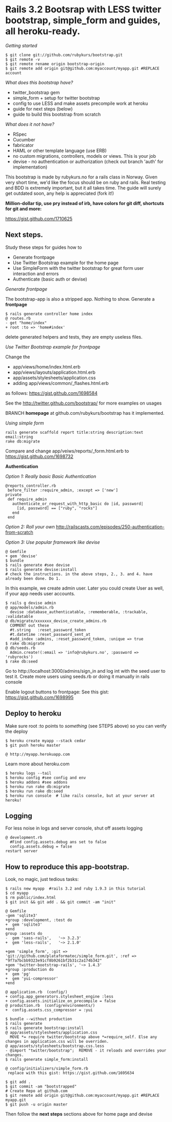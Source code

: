 # Rails 3.2 Bootsrap with LESS twitter bootstrap, simple_form and guides, all heroku-ready.

*Getting started*

    $ git clone git://github.com/rubykurs/bootstrap.git
    $ git remote -v
    $ git remote rename origin bootstrap-origin
    $ git remote add origin git@github.com:myaccount/myapp.git #REPLACE account

*What does this bootstrap have?*

 + twitter_bootstrap gem
 + simple_form + setup for twitter bootstrap
 + config to use LESS and make assets precompile work at heroku
 + guide for next steps (below)
 + guide to build this bootstrap from scratch

*What does it not have?*

 + RSpec
 + Cucumber
 + fabricator
 + HAML or other template language (use ERB)
 + no custom migrations, controllers, models or views. This is your job
 + devise - no authentication or authorization (check out branch 'auth' for implementation)

This bootstrap is made by rubykurs.no for a rails class in Norway. Given very short time, we'd like the focus should be on ruby and rails. Real testing and BDD is extremely important, but it all takes time. The guide will surely get outdated soon, any help is appreciated (fork it!)


**Million-dollar tip, use pry instead of irb, have colors for git diff, shortcuts for git and more:**

https://gist.github.com/1710625

## Next steps.

Study these steps for guides how to

 * Generate frontpage
 * Use Twitter Bootstrap example for the home page
 * Use SimpleForm with the twitter bootstrap for great form user interaction and errors
 * Authenticate (basic auth or devise)


*Generate frontpage*

The bootstrap-app is also a stripped app. Nothing to show. Generate a **frontpage**

    $ rails generate controller home index
    @ routes.rb
    - get "home/index"
    + root :to => 'home#index'

delete generated helpers and tests, they are empty useless files.

*Use Twitter Bootstrap example for frontpage*

Change the

 * app/views/home/index.html.erb
 * app/views/layouts/application.html.erb
 * app/assets/stylesheets/application.css
 * adding app/views/common/_flashes.html.erb

as follows: https://gist.github.com/1698584

See the http://twitter.github.com/bootstrap/ for more examples on usages

BRANCH **homepage** at github.com/rubykurs/bootstrap has it implemented.

*Using simple form*

    rails generate scaffold report title:string description:text email:string
    rake db:migrate

Compare and change app/veiws/reports/_form.html.erb to
https://gist.github.com/1698732


**Authentication**

*Option 1: Really basic Basic Authentication*

    @reports_controller.rb
     before_filter :require_admin, :except => ['new']
    private
     def require_admin
       authenticate_or_request_with_http_basic do |id, password|
         [id, password] == ["ruby", "rocks"]
       end
     end

*Option 2: Roll your own* http://railscasts.com/episodes/250-authentication-from-scratch

*Option 3: Use popular framework like devise*

    @ Gemfile
    + gem 'devise'
    $ bundle
    $ rails generate #see devise
    $ rails generate devise:install
    # check the instructions. in the above steps, 2., 3. and 4. have already been done. Do 1.

In this example, we create admin user. Later you could create User as well, if your app needs user accounts.

    $ rails g devise admin
    @ app/models/admin.rb
      devise :database_authenticatable, :rememberable, :trackable, :validatable
    @ db/migrate/xxxxxxx_devise_create_admins.rb
      COMMENT out these
      #t.string   :reset_password_token
      #t.datetime :reset_password_sent_at
      #add_index :admins, :reset_password_token, :unique => true
    $ rake db:migrate
    @ db/seeds.rb
      Admin.create!(:email => 'info@rubykurs.no', :password => 'rubyrocks')
    $ rake db:seed

Go to http://localhost:3000/admins/sign_in and log int with the seed user to test it. Create more users using seeds.rb or doing it manually in rails console

Enable logout buttons to frontpage: See this gist: https://gist.github.com/1698995



## Deploy to heroku

Make sure root :to points to *something* (see STEPS above) so you can verify the deploy

    $ heroku create myapp --stack cedar
    $ git push heroku master

    @ http://myapp.herokuapp.com

Learn more about heroku.com

    $ heroku logs --tail
    $ heroku config #see config and env
    $ heroku addons #see addons
    $ heroku run rake db:migrate
    $ heroku run rake db:seed
    $ heroku run console  # like rails console, but at your server at heroku!


## Logging

For less noise in logs and server console, shut off assets logging

    @ development.rb
      #Find config.assets.debug ans set to false
      config.assets.debug = false
    restart server

## How to reproduce this app-bootstrap.

Look, no magic, just tedious tasks:

    $ rails new myapp  #rails 3.2 and ruby 1.9.3 in this tutorial
    $ cd myapp
    $ rm public/index.html
    $ git init && git add . && git commit -am "init"

    @ Gemfile
    -gem 'sqlite3'
    +group :development, :test do
    +  gem 'sqlite3'
    +end
    group :assets do
    -  gem 'sass-rails',   '~> 3.2.3'
    +  gem 'less-rails',   '~> 2.1.0'

    +gem 'simple_form', :git => 'git://github.com/plataformatec/simple_form.git', :ref => "9f7a7bcbb9323e91cf8b9261bf2b31c2a174b342"
    +gem 'twitter-bootstrap-rails', '~> 1.4.3'
    +group :production do
    +  gem 'pg'
    +  gem 'yui-compressor'
    +end

    @ application.rb  (config/)
    + config.app_generators.stylesheet_engine :less
    + config.assets.initialize_on_precompile = false
    @ production.rb  (config/environments/)
    +  config.assets.css_compressor = :yui

    $ bundle --without production
    $ rails generate
    $ rails generate bootstrap:install
    @ app/assets/stylesheets/application.css
      MOVE *= require twitter/bootstrap above *=require_self. Else any changes in application.css will be overriden.
    @ app/assets/stylesheets/bootstrap.css.less
    - @import "twitter/bootstrap";  REMOVE - it reloads and overrides your changes.
    $ rails generate simple_form:install

    @ config/initializers/simple_form.rb
     replace with this gist: https://gist.github.com/1695634

    $ git add .
    $ git commit -am "bootstrapped"
    # Create Repo at github.com 
    $ git remote add origin git@github.com:myaccount/myapp.git #REPLACE myapp.git
    $ git push -u origin master

Then follow the **next steps** sections above for home page and devise
